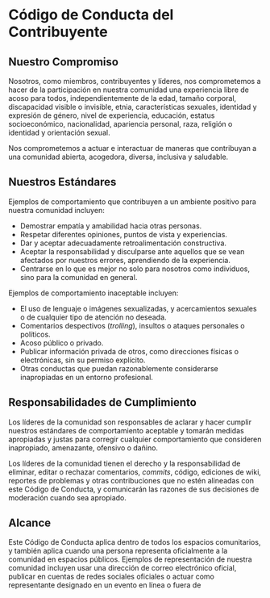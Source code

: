 # Código de Conducta del Contribuyente

## Nuestro Compromiso

Nosotros, como miembros, contribuyentes y líderes, nos comprometemos a hacer de la participación en nuestra comunidad una experiencia libre de acoso para todos, independientemente de la edad, tamaño corporal, discapacidad visible o invisible, etnia, características sexuales, identidad y expresión de género, nivel de experiencia, educación, estatus socioeconómico, nacionalidad, apariencia personal, raza, religión o identidad y orientación sexual.

Nos comprometemos a actuar e interactuar de maneras que contribuyan a una comunidad abierta, acogedora, diversa, inclusiva y saludable.

## Nuestros Estándares

Ejemplos de comportamiento que contribuyen a un ambiente positivo para nuestra comunidad incluyen:

- Demostrar empatía y amabilidad hacia otras personas.
- Respetar diferentes opiniones, puntos de vista y experiencias.
- Dar y aceptar adecuadamente retroalimentación constructiva.
- Aceptar la responsabilidad y disculparse ante aquellos que se vean afectados por nuestros errores, aprendiendo de la experiencia.
- Centrarse en lo que es mejor no solo para nosotros como individuos, sino para la comunidad en general.

Ejemplos de comportamiento inaceptable incluyen:

- El uso de lenguaje o imágenes sexualizadas, y acercamientos sexuales o de cualquier tipo de atención no deseada.
- Comentarios despectivos (*trolling*), insultos o ataques personales o políticos.
- Acoso público o privado.
- Publicar información privada de otros, como direcciones físicas o electrónicas, sin su permiso explícito.
- Otras conductas que puedan razonablemente considerarse inapropiadas en un entorno profesional.

## Responsabilidades de Cumplimiento

Los líderes de la comunidad son responsables de aclarar y hacer cumplir nuestros estándares de comportamiento aceptable y tomarán medidas apropiadas y justas para corregir cualquier comportamiento que consideren inapropiado, amenazante, ofensivo o dañino.

Los líderes de la comunidad tienen el derecho y la responsabilidad de eliminar, editar o rechazar comentarios, *commits*, código, ediciones de wiki, reportes de problemas y otras contribuciones que no estén alineadas con este Código de Conducta, y comunicarán las razones de sus decisiones de moderación cuando sea apropiado.

## Alcance

Este Código de Conducta aplica dentro de todos los espacios comunitarios, y también aplica cuando una persona representa oficialmente a la comunidad en espacios públicos. Ejemplos de representación de nuestra comunidad incluyen usar una dirección de correo electrónico oficial, publicar en cuentas de redes sociales oficiales o actuar como representante designado en un evento en línea o fuera de
